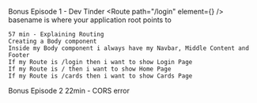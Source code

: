 Bonus Episode 1 - Dev Tinder
<BrowserRouter basename="/">
    <Routes>
        <Route path="/login" element={<Login/>} />
    </Routes>
</BrowserRouter>
    basename is where your application root points to

    57 min - Explaining Routing
    Creating a Body component
    Inside my Body component i always have my Navbar, Middle Content and Footer
    If my Route is /login then i want to show Login Page
    If my Route is / then i want to show Home Page
    If my Route is /cards then i want to show Cards Page

Bonus Episode 2
22min - CORS error